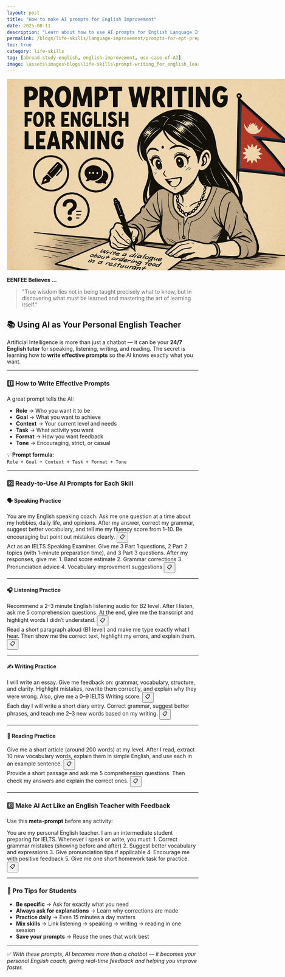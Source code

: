 ```yaml
---
layout: post
title: "How to make AI prompts for English Improvement"
date: 2025-08-11
description: "Learn about how to use AI prompts for English Language Improvement"
permalink: /blogs/life-skills/language-improvement/prompts-for-ept-preparation/
toc: true
category: life-skills
tag: [abroad-study-english, english-improvement, use-case-of-AI]
image: \assets\images\blogs\life-skills\prompt-writing_for_english_learning.png
---
```

<p align="center">
  <img src="\assets\images\blogs\life-skills\prompt-writing_for_english_learning.png" alt="Prompt for english with AI" style="max-width:150%;">
</p>

**EENFEE Believes ...**

> "True wisdom lies not in being taught precisely what to know, but in discovering what must be learned and mastering the art of learning itself."

## 📚 Using AI as Your Personal English Teacher

Artificial Intelligence is more than just a chatbot — it can be your **24/7 English tutor** for speaking, listening, writing, and reading. The secret is learning how to **write effective prompts** so the AI knows exactly what you want.

---

### 1️⃣ How to Write Effective Prompts

A great prompt tells the AI:
- **Role** → Who you want it to be  
- **Goal** → What you want to achieve  
- **Context** → Your current level and needs  
- **Task** → What activity you want  
- **Format** → How you want feedback  
- **Tone** → Encouraging, strict, or casual

💡 **Prompt formula**:  
`Role + Goal + Context + Task + Format + Tone`

---

### 2️⃣ Ready-to-Use AI Prompts for Each Skill

#### 🗣 Speaking Practice

<div class="prompt-box">
  <span id="prompt-text">
  You are my English speaking coach. Ask me one question at a time about my hobbies, daily life, and opinions. After my answer, correct my grammar, suggest better vocabulary, and tell me my fluency score from 1–10. Be encouraging but point out mistakes clearly.
  </span>
  <button class="copy-btn" data-copy-target="#prompt-text">📋</button>
</div>

<div class="prompt-box">
  <span id="prompt-text">
  Act as an IELTS Speaking Examiner. Give me 3 Part 1 questions, 2 Part 2 topics (with 1-minute preparation time), and 3 Part 3 questions. After my responses, give me:
1. Band score estimate
2. Grammar corrections
3. Pronunciation advice
4. Vocabulary improvement suggestions
   </span>
  <button class="copy-btn" data-copy-target="#prompt-text">📋</button>
</div>

---

#### 🎧 Listening Practice

<div class="prompt-box">
  <span id="prompt-text">
  Recommend a 2–3 minute English listening audio for B2 level. After I listen, ask me 5 comprehension questions. At the end, give me the transcript and highlight words I didn’t understand.
  </span>
  <button class="copy-btn" data-copy-target="#prompt-text">📋</button>
</div>

<div class="prompt-box">
  <span id="prompt-text">
  Read a short paragraph aloud (B1 level) and make me type exactly what I hear. Then show me the correct text, highlight my errors, and explain them.
  </span>
  <button class="copy-btn" data-copy-target="#prompt-text">📋</button>
</div>

---

#### ✍ Writing Practice

<div class="prompt-box">
  <span id="prompt-text">
  I will write an essay. Give me feedback on: grammar, vocabulary, structure, and clarity. Highlight mistakes, rewrite them correctly, and explain why they were wrong. Also, give me a 0–9 IELTS Writing score.
  </span>
  <button class="copy-btn" data-copy-target="#prompt-text">📋</button>
</div>

<div class="prompt-box">
  <span id="prompt-text">
  Each day I will write a short diary entry. Correct grammar, suggest better phrases, and teach me 2–3 new words based on my writing.
  </span>
  <button class="copy-btn" data-copy-target="#prompt-text">📋</button>
</div>

---

#### 📖 Reading Practice

<div class="prompt-box">
  <span id="prompt-text">
  Give me a short article (around 200 words) at my level. After I read, extract 10 new vocabulary words, explain them in simple English, and use each in an example sentence.
  </span>
  <button class="copy-btn" data-copy-target="#prompt-text">📋</button>
</div>

<div class="prompt-box">
  <span id="prompt-text">
  Provide a short passage and ask me 5 comprehension questions. Then check my answers and explain the correct ones.
  </span>
  <button class="copy-btn" data-copy-target="#prompt-text">📋</button>
</div>

---

### 3️⃣ Make AI Act Like an English Teacher with Feedback

Use this **meta-prompt** before any activity:

<div class="prompt-box">
  <span id="prompt-text">
You are my personal English teacher. I am an intermediate student preparing for IELTS. Whenever I speak or write, you must:
1. Correct grammar mistakes (showing before and after)
2. Suggest better vocabulary and expressions
3. Give pronunciation tips if applicable
4. Encourage me with positive feedback
5. Give me one short homework task for practice.
   </span>
  <button class="copy-btn" data-copy-target="#prompt-text">📋</button>
</div>

---

### 🔹 Pro Tips for Students
- **Be specific** → Ask for exactly what you need  
- **Always ask for explanations** → Learn why corrections are made  
- **Practice daily** → Even 15 minutes a day matters  
- **Mix skills** → Link listening → speaking → writing → reading in one session  
- **Save your prompts** → Reuse the ones that work best

---

✅ *With these prompts, AI becomes more than a chatbot — it becomes your personal English coach, giving real-time feedback and helping you improve faster.*

